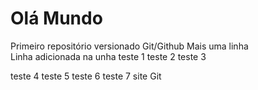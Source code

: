 # Olá Mundo
 Primeiro repositório versionado Git/Github
 Mais uma linha  
 Linha adicionada na unha
teste 1
teste 2
teste 3

teste 4
teste 5
teste 6
teste 7 site Git
